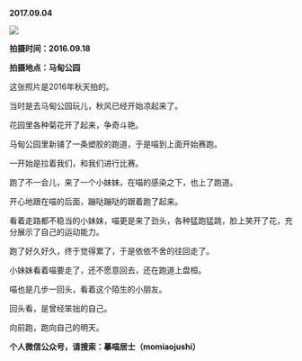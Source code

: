 
          
**2017.09.04**

![](//upload-images.jianshu.io/upload_images/51001-2b072d59e9678a11.jpg)


**拍摄时间：2016.09.18**

**拍摄地点：马甸公园**

这张照片是2016年秋天拍的。

当时是去马甸公园玩儿，秋风已经开始凉起来了。

花园里各种菊花开了起来，争奇斗艳。

马甸公园里新铺了一条塑胶的跑道，于是喵到上面开始赛跑。

一开始是拉着我们，和我们进行比赛。

跑了不一会儿，来了一个小妹妹，在喵的感染之下，也上了跑道。

开心地跟在喵的后面，蹦哒蹦哒的跟着跑了起来。

看着走路都不稳当的小妹妹，喵更是来了劲头，各种猛跑猛跳，脸上笑开了花，充分展示了自己的运动能力。

跑了好久好久，终于觉得累了，于是依依不舍的往回走了。

小妹妹看着喵要走了，还不愿意回去，还在跑道上盘桓。

喵也是几步一回头，看着这个陌生的小朋友。

回头看，是曾经笨拙的自己。

向前跑，跑向自己的明天。


**个人微信公众号，请搜索：摹喵居士（momiaojushi）**

        